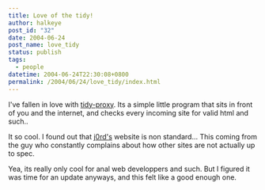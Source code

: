 ```yaml
---
title: Love of the tidy!
author: halkeye
post_id: "32"
date: 2004-06-24
post_name: love_tidy
status: publish
tags:
  - people
datetime: 2004-06-24T22:30:08+0800
permalink: /2004/06/24/love_tidy/index.html
---
```


I've fallen in love with [tidy-proxy](https://tidy-proxy.freesources.org/). Its a simple little program that sits in front of you and the internet, and checks every incoming site for valid html and such..

It so cool. I found out that [j0rd's](https://j0rd.ath.cx) website is non standard... This coming from the guy who constantly complains about how other sites are not actually up to spec.

Yea, its really only cool for anal web developpers and such. But I figured it was time for an update anyways, and this felt like a good enough one.